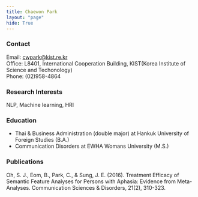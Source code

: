 ```yaml
---
title: Chaewon Park
layout: "page"
hide: True
---
```



### Contact

Email: cwpark@kist.re.kr <br>
Office: L8401, International Cooperation Building, KIST(Korea Institute of Science and Techonology) <br>
Phone: (02)958-4864

### Research Interests

NLP, Machine learning, HRI


### Education

- Thai & Business Administration (double major) at Hankuk University of Foreign Studies (B.A.)
- Communication Disorders at EWHA Womans University (M.S.)

### Publications
Oh, S. J., Eom, B., Park, C., & Sung, J. E. (2016). Treatment Efficacy of Semantic Feature Analyses for Persons with Aphasia: Evidence from Meta-Analyses. Communication Sciences & Disorders, 21(2), 310-323.
